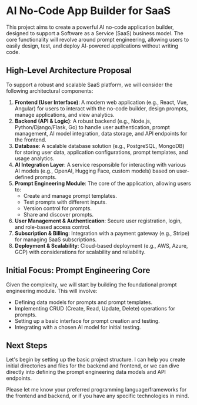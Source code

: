 # AI No-Code App Builder for SaaS

This project aims to create a powerful AI no-code application builder, designed to support a Software as a Service (SaaS) business model. The core functionality will revolve around prompt engineering, allowing users to easily design, test, and deploy AI-powered applications without writing code.

## High-Level Architecture Proposal

To support a robust and scalable SaaS platform, we will consider the following architectural components:

1.  **Frontend (User Interface)**: A modern web application (e.g., React, Vue, Angular) for users to interact with the no-code builder, design prompts, manage applications, and view analytics.
2.  **Backend (API & Logic)**: A robust backend (e.g., Node.js, Python/Django/Flask, Go) to handle user authentication, prompt management, AI model integration, data storage, and API endpoints for the frontend.
3.  **Database**: A scalable database solution (e.g., PostgreSQL, MongoDB) for storing user data, application configurations, prompt templates, and usage analytics.
4.  **AI Integration Layer**: A service responsible for interacting with various AI models (e.g., OpenAI, Hugging Face, custom models) based on user-defined prompts.
5.  **Prompt Engineering Module**: The core of the application, allowing users to:
    *   Create and manage prompt templates.
    *   Test prompts with different inputs.
    *   Version control for prompts.
    *   Share and discover prompts.
6.  **User Management & Authentication**: Secure user registration, login, and role-based access control.
7.  **Subscription & Billing**: Integration with a payment gateway (e.g., Stripe) for managing SaaS subscriptions.
8.  **Deployment & Scalability**: Cloud-based deployment (e.g., AWS, Azure, GCP) with considerations for scalability and reliability.

## Initial Focus: Prompt Engineering Core

Given the complexity, we will start by building the foundational prompt engineering module. This will involve:

*   Defining data models for prompts and prompt templates.
*   Implementing CRUD (Create, Read, Update, Delete) operations for prompts.
*   Setting up a basic interface for prompt creation and testing.
*   Integrating with a chosen AI model for initial testing.

## Next Steps

Let's begin by setting up the basic project structure. I can help you create initial directories and files for the backend and frontend, or we can dive directly into defining the prompt engineering data models and API endpoints.

Please let me know your preferred programming language/frameworks for the frontend and backend, or if you have any specific technologies in mind.